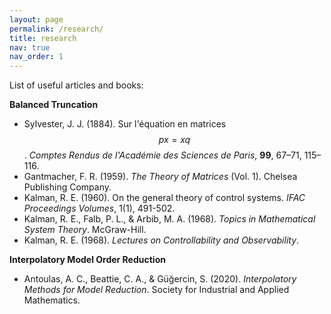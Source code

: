 ```yaml
---
layout: page
permalink: /research/
title: research
nav: true
nav_order: 1
---
```



List of useful articles and books:

**Balanced Truncation**
- Sylvester, J. J. (1884). Sur l'équation en matrices $$px = xq$$. *Comptes Rendus de l'Académie des Sciences de Paris*, **99**, 67–71, 115–116.
- Gantmacher, F. R. (1959). *The Theory of Matrices* (Vol. 1). Chelsea Publishing Company.
- Kalman, R. E. (1960). On the general theory of control systems. *IFAC Proceedings Volumes*, 1(1), 491-502.
- Kalman, R. E., Falb, P. L., & Arbib, M. A. (1968). *Topics in Mathematical System Theory*. McGraw-Hill.
- Kalman, R. E. (1968). *Lectures on Controllability and Observability*.

**Interpolatory Model Order Reduction**
- Antoulas, A. C., Beattie, C. A., & Güğercin, S. (2020). *Interpolatory Methods for Model Reduction*. Society for Industrial and Applied Mathematics.



